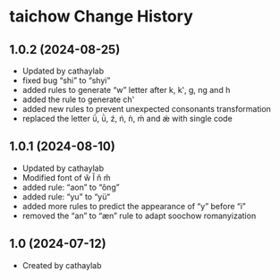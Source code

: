taichow Change History
====================

1.0.2 (2024-08-25)
----------------
* Updated by cathaylab
* fixed bug “shi” to “shyi”
* added rules to generate “w” letter after k, kʽ, g, ng and h
* added the rule to generate chʽ
* added new rules to prevent unexpected consonants transformation
* replaced the letter ǘ, ǜ, ź, ń, ǹ, ḿ and ǽ with single code

1.0.1 (2024-08-10)
----------------
* Updated by cathaylab
* Modified font of w̆ l̆ n̆ m̆ 
* added rule: “aon” to “ông”
* added rule: “yu” to “yü“
* added more rules to predict the appearance of “y” before “i”
* removed the “an” to “æn” rule to adapt soochow romanyization

1.0 (2024-07-12)
----------------
* Created by cathaylab
